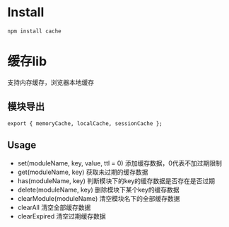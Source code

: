 # Install
`
npm install cache
`

# 缓存lib
支持内存缓存，浏览器本地缓存
## 模块导出
`
export { memoryCache, localCache, sessionCache };
`
## Usage
- set(moduleName, key, value, ttl = 0) 添加缓存数据，0代表不加过期限制
- get(moduleName, key) 获取未过期的缓存数据
- has(moduleName, key)  判断模块下的key的缓存数据是否存在是否过期
- delete(moduleName, key) 删除模块下某个key的缓存数据
- clearModule(moduleName) 清空模块名下的全部缓存数据
- clearAll 清空全部缓存数据
- clearExpired 清空过期缓存数据
